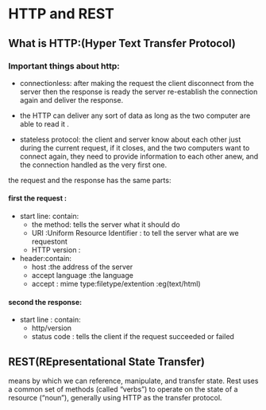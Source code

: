# HTTP and REST
## What is HTTP:(Hyper Text Transfer Protocol)

### Important things about http:
* connectionless: after making the request the client disconnect from the server
   then the response is ready the server re-establish the connection again
and deliver the response.
*  the HTTP can deliver any sort of data as long as the two computer are 
   able to read it .

* stateless protocol: the client and server know about each other just during 
   the current request, if it closes, and the two computers want to 
   connect again, they need to provide information to each other anew, and the 
   connection handled as the very first one.

the request and the response has the same parts:
#### first the request :
- start line: contain:
  - the method: tells the server what it should do 
  - URI :Uniform Resource Identifier : to tell the server what are we requestont
  - HTTP version :
- header:contain:
  - host :the address of the server 
  - accept language :the language 
  - accept : mime type:filetype/extention :eg(text/html)

#### second the response:
- start line : contain:
  - http/version
  - status code : tells the client if the request succeeded or failed

## REST(REpresentational State Transfer)
means by which we can reference, manipulate, and transfer state. Rest uses a common set of methods (called “verbs”) to operate on the state of a resource (“noun”), generally using HTTP as the transfer protocol.